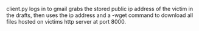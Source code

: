 client.py logs in to gmail grabs the stored public ip address of the victim in the drafts, then uses the ip address and a -wget command to download all files hosted on victims http server at port 8000.
